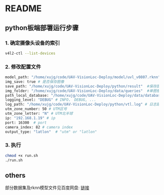 # README

## python板端部署运行步骤

### 1. 确定摄像头设备的索引
```bash
v4l2-ctl --list-devices
```

### 2. 修改配置文件

```bash
model_path: "/home/xujg/code/UAV-VisionLoc-Deploy/model/uvl_v0807.rknn"  # RKNN模型路径
img_save: true # 是否保存图像
save_path: "/home/xujg/code/UAV-VisionLoc-Deploy/python/result"  #保存图像路径
img_folder: "/home/xujg/code/UAV-VisionLoc-Deploy/data/queries"  #单图像测试，输入为摄像头时忽略
path_local_database: "/home/xujg/code/UAV-VisionLoc-Deploy/data/database/database_features.h5" # 本地数据库特征路径
logging_level: "DEBUG" # INFO， DEBUG, ...
log_path: "/home/xujg/code/UAV-VisionLoc-Deploy/python/vtl.log" # 日志路径
utm_zone_number: 50 # UTM区号
utm_zone_letter: "N" # UTM北半球
ip: "192.168.1.19" # ip
port: 16300  # port
camera_index: 82 # camera index
output_type: "latlon"  # "utm" or "latlon"
```

### 3. 执行
```bash
chmod +x run.sh
./run.sh
```









## others
部分数据集及rknn模型文件见百度网盘: [链接](https://pan.baidu.com/s/1WRp7eV-7mwwrnDMuKwNaqw?pwd=xujg)

